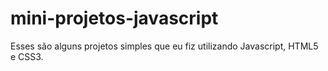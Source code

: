 # mini-projetos-javascript
 Esses são alguns projetos simples que eu fiz utilizando Javascript, HTML5 e CSS3.
